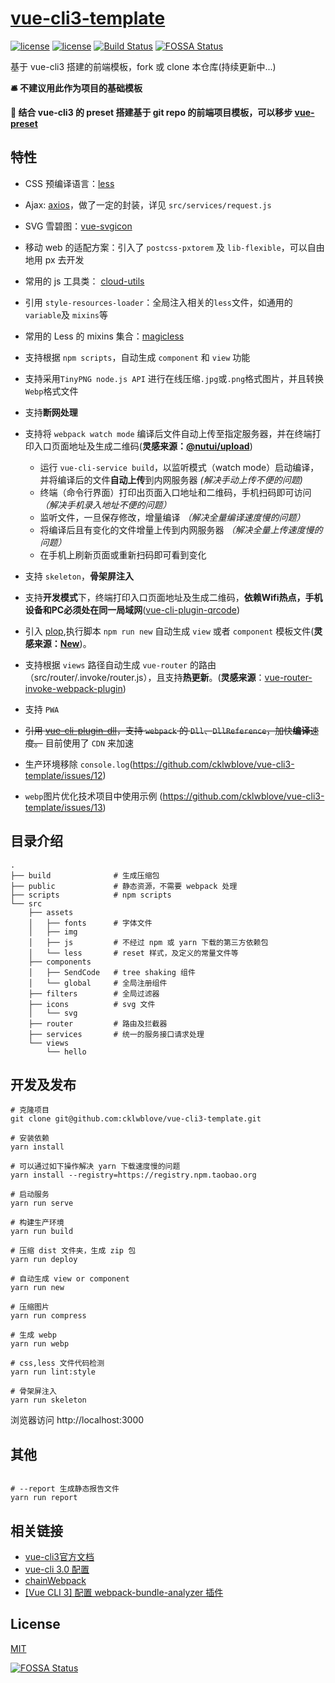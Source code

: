 # [vue-cli3-template](https://github.com/cklwblove/vue-cli3-template)

[![license](https://img.shields.io/badge/vue-2.5.17-brightgreen.svg)](https://github.com/vuejs/vue)
[![license](https://img.shields.io/badge/license-MIT-brightgreen.svg)](https://github.com/cklwblove/vue-cli3-template/blob/master/LICENSE)
[![Build Status](https://travis-ci.org/cklwblove/vue-cli3-template.svg?branch=master)](https://travis-ci.org/cklwblove/vue-cli3-template)
[![FOSSA Status](https://app.fossa.com/api/projects/git%2Bgithub.com%2Fcklwblove%2Fvue-cli3-template.svg?type=shield)](https://app.fossa.com/projects/git%2Bgithub.com%2Fcklwblove%2Fvue-cli3-template?ref=badge_shield)

基于 vue-cli3 搭建的前端模板，fork 或 clone 本仓库(持续更新中...)

**🛎️ 不建议用此作为项目的基础模板**

**🚀 结合 vue-cli3 的 preset 搭建基于 git repo 的前端项目模板，可以移步 [vue-preset](https://github.com/cklwblove/vue-preset)**

## 特性

- CSS 预编译语言：[less](http://lesscss.org/)

- Ajax: [axios](https://github.com/axios/axios)，做了一定的封装，详见 `src/services/request.js`

- SVG 雪碧图：[vue-svgicon](https://github.com/MMF-FE/vue-svgicon)

- 移动 web 的适配方案：引入了 `postcss-pxtorem` 及 `lib-flexible`，可以自由地用 px 去开发

- 常用的 js 工具类： [cloud-utils](https://cklwblove.github.io/cloud-utils/)

- 引用 `style-resources-loader`：全局注入相关的`less`文件，如通用的 `variable`及 `mixins`等

- 常用的 Less 的 mixins 集合：[magicless](https://github.com/cklwblove/magicless)

- 支持根据 `npm scripts`，自动生成 `component` 和 `view` 功能

- 支持采用`TinyPNG node.js API` 进行在线压缩`.jpg`或`.png`格式图片，并且转换`Webp`格式文件

- 支持**断网处理**

- 支持将 `webpack watch mode` 编译后文件自动上传至指定服务器，并在终端打印入口页面地址及生成二维码(**灵感来源：[@nutui/upload](https://www.npmjs.com/package/@nutui/upload)**)
  - 运行 `vue-cli-service build`，以监听模式（watch mode）启动编译，并将编译后的文件**自动上传**到内网服务器 *(解决手动上传不便的问题)*
  - 终端（命令行界面）打印出页面入口地址和二维码，手机扫码即可访问 *（解决手机录入地址不便的问题）*
  - 监听文件，一旦保存修改，增量编译 *（解决全量编译速度慢的问题）*
  - 将编译后且有变化的文件增量上传到内网服务器 *（解决全量上传速度慢的问题）*
  - 在手机上刷新页面或重新扫码即可看到变化

- 支持 `skeleton`，**骨架屏注入**

- 支持**开发模式**下，终端打印入口页面地址及生成二维码，**依赖Wifi热点，手机设备和PC必须处在同一局域网**([vue-cli-plugin-qrcode](https://github.com/cklwblove/vue-cli-plugin-qrcode))

- 引入 [plop](https://plopjs.com/),执行脚本 `npm run new` 自动生成 `view` 或者 `component` 模板文件(**灵感来源：[New](https://panjiachen.github.io/vue-element-admin-site/zh/feature/script/new.html)**)。

- 支持根据 `views` 路径自动生成 `vue-router` 的路由（src/router/.invoke/router.js），且支持**热更新**。(**灵感来源**：[vue-router-invoke-webpack-plugin](https://github.com/cklwblove/vue-router-invoke-webpack-plugin))

- 支持 `PWA`

- ~~引用 [vue-cli-plugin-dll](https://www.npmjs.com/package/@liwb/vue-cli-plugin-dll)，支持 `webpack` 的 `Dll`、`DllReference`，加快**编译**速度。~~ 目前使用了 `CDN` 来加速

- 生产环境移除 `console.log`(https://github.com/cklwblove/vue-cli3-template/issues/12)
- `webp`图片优化技术项目中使用示例 (https://github.com/cklwblove/vue-cli3-template/issues/13)

## 目录介绍

```
.
├── build              # 生成压缩包
├── public             # 静态资源，不需要 webpack 处理
├── scripts            # npm scripts
└── src
    ├── assets
    │   ├── fonts      # 字体文件
    │   ├── img
    │   ├── js         # 不经过 npm 或 yarn 下载的第三方依赖包
    │   └── less       # reset 样式，及定义的常量文件等
    ├── components
    │   ├── SendCode   # tree shaking 组件
    │   └── global     # 全局注册组件
    ├── filters        # 全局过滤器
    ├── icons          # svg 文件
    │   └── svg
    ├── router         # 路由及拦截器
    ├── services       # 统一的服务接口请求处理
    └── views
        └── hello

```


## 开发及发布
```
# 克隆项目
git clone git@github.com:cklwblove/vue-cli3-template.git

# 安装依赖
yarn install

# 可以通过如下操作解决 yarn 下载速度慢的问题
yarn install --registry=https://registry.npm.taobao.org

# 启动服务
yarn run serve

# 构建生产环境
yarn run build

# 压缩 dist 文件夹，生成 zip 包
yarn run deploy

# 自动生成 view or component
yarn run new

# 压缩图片
yarn run compress

# 生成 webp
yarn run webp

# css,less 文件代码检测
yarn run lint:style

# 骨架屏注入
yarn run skeleton

```

浏览器访问 http://localhost:3000

## 其他
```

# --report 生成静态报告文件
yarn run report

```

## 相关链接

- [vue-cli3官方文档](https://cli.vuejs.org/zh/)
- [vue-cli 3.0 配置](https://blog.csdn.net/qq_35844177/article/details/81099492)
- [chainWebpack](https://github.com/neutrinojs/webpack-chain#getting-started)
- [[Vue CLI 3] 配置 webpack-bundle-analyzer 插件](https://segmentfault.com/a/1190000016247872)
## License

[MIT](https://github.com/cklwblove/vue-cli3-template/blob/master/LICENSE)

[![FOSSA Status](https://app.fossa.com/api/projects/git%2Bgithub.com%2Fcklwblove%2Fvue-cli3-template.svg?type=large)](https://app.fossa.com/projects/git%2Bgithub.com%2Fcklwblove%2Fvue-cli3-template?ref=badge_large)

